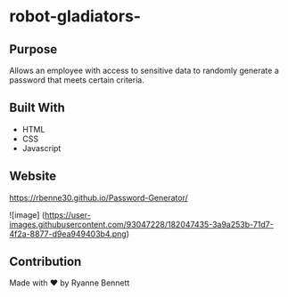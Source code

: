 # robot-gladiators-

## Purpose
Allows an employee with access to sensitive data to randomly generate a password that meets certain criteria.  

## Built With
* HTML
* CSS
* Javascript

## Website
https://rbenne30.github.io/Password-Generator/

![image]
(https://user-images.githubusercontent.com/93047228/182047435-3a9a253b-71d7-4f2a-8877-d9ea949403b4.png)


## Contribution
Made with ❤️ by Ryanne Bennett
